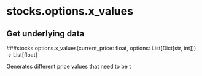 # stocks.options.x_values

## Get underlying data 
###stocks.options.x_values(current_price: float, options: List[Dict[str, int]]) -> List[float]

Generates different price values that need to be t
